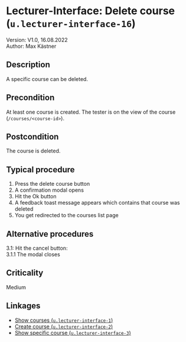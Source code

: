 # Lecturer-Interface: Delete course (`u.lecturer-interface-16`)


Version: V1.0, 16.08.2022 \
Author: Max Kästner

## Description

A specific course can be deleted.

## Precondition

At least one course is created. The tester is on the view of the course (`/courses/<course-id>`).

## Postcondition

The course is deleted.

## Typical procedure

1. Press the delete course button
2. A confirmation modal opens
3. Hit the Ok button
4. A feedback toast message appears which contains that course was deleted
5. You get redirected to the courses list page

## Alternative procedures

3.1: Hit the cancel button: \
    3.1.1 The modal closes

## Criticality

Medium

## Linkages

- [Show courses (`u.lecturer-interface-1`)](u-lecturer-interface-01-show-courses.md)
- [Create course (`u.lecturer-interface-2`)](u-lecturer-interface-02-create-course.md)
- [Show specific course (`u.lecturer-interface-3`)](u-lecturer-interface-03-show-specific-course.md)